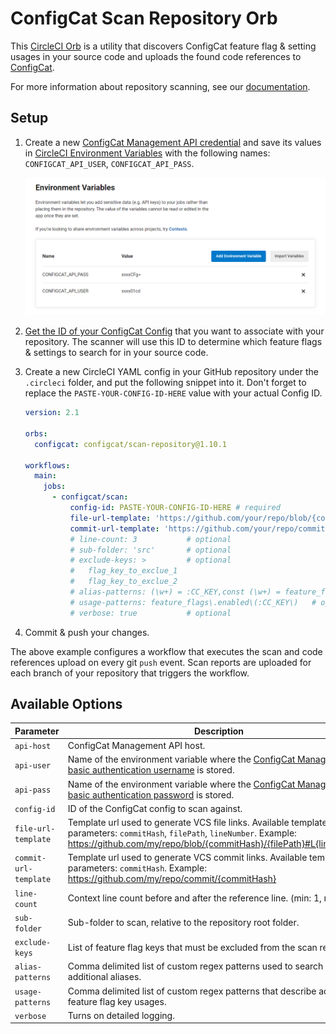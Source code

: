 # ConfigCat Scan Repository Orb
This [CircleCI Orb](https://circleci.com/developer/orbs/orb/configcat/scan-repository) is a utility that discovers ConfigCat feature flag & setting usages in your source code and uploads the found code references to [ConfigCat](https://configcat.com).

For more information about repository scanning, see our [documentation](https://configcat.com/docs/advanced/code-references/overview).

## Setup
1. Create a new [ConfigCat Management API credential](https://app.configcat.com/my-account/public-api-credentials) and save its values in [CircleCI Environment Variables](https://circleci.com/docs/2.0/env-vars/#setting-an-environment-variable-in-a-project) with the following names: `CONFIGCAT_API_USER`, `CONFIGCAT_API_PASS`.

    ![secrets](https://raw.githubusercontent.com/configcat/scan-repository-orb/main/assets/secrets.png  "secrets")

2. [Get the ID of your ConfigCat Config](https://configcat.com/docs/advanced/code-references/overview#config-id) that you want to associate with your repository. The scanner will use this ID to determine which feature flags & settings to search for in your source code.

3. Create a new CircleCI YAML config in your GitHub repository under the `.circleci` folder, and put the following snippet into it. Don't forget to replace the `PASTE-YOUR-CONFIG-ID-HERE` value with your actual Config ID.
    ```yaml
    version: 2.1

    orbs:
      configcat: configcat/scan-repository@1.10.1

    workflows:
      main:
        jobs:
          - configcat/scan:
              config-id: PASTE-YOUR-CONFIG-ID-HERE # required
              file-url-template: 'https://github.com/your/repo/blob/{commitHash}/{filePath}#L{lineNumber}' # optional
              commit-url-template: 'https://github.com/your/repo/commit/{commitHash}' # optional
              # line-count: 3           # optional
              # sub-folder: 'src'       # optional
              # exclude-keys: >         # optional
              #   flag_key_to_exclue_1
              #   flag_key_to_exclue_2 
              # alias-patterns: (\w+) = :CC_KEY,const (\w+) = feature_flags\.enabled\(:CC_KEY\) # optional
              # usage-patterns: feature_flags\.enabled\(:CC_KEY\)   # optional
              # verbose: true           # optional
    ```

4. Commit & push your changes.

The above example configures a workflow that executes the scan and code references upload on every git `push` event.
Scan reports are uploaded for each branch of your repository that triggers the workflow. 

## Available Options

| Parameter             | Description                                                                | Required   | Default             |
| --------------------- | -------------------------------------------------------------------------- | ---------- | ------------------- |
| `api-host`            | ConfigCat Management API host.                                             | &#9745;    | `api.configcat.com` |
| `api-user`            | Name of the environment variable where the [ConfigCat Management API basic authentication username](https://app.configcat.com/my-account/public-api-credentials) is stored.                                                                                              | &#9745;    | CONFIGCAT_API_USER  |
| `api-pass`            | Name of the environment variable where the [ConfigCat Management API basic authentication password](https://app.configcat.com/my-account/public-api-credentials) is stored.                                                                                              | &#9745;    | CONFIGCAT_API_PASS  |
| `config-id`           | ID of the ConfigCat config to scan against.                                | &#9745;    |                     |
| `file-url-template`   | Template url used to generate VCS file links. Available template parameters: `commitHash`, `filePath`, `lineNumber`. Example: https://github.com/my/repo/blob/{commitHash}/{filePath}#L{lineNumber}                                                                    |            |                     |
| `commit-url-template` | Template url used to generate VCS commit links. Available template parameters: `commitHash`. Example: https://github.com/my/repo/commit/{commitHash}                                                                                         |            |                     |
| `line-count`          | Context line count before and after the reference line. (min: 1, max: 10)  |            | 4                   |
| `sub-folder`          | Sub-folder to scan, relative to the repository root folder.                |            |                     |
| `exclude-keys`        | List of feature flag keys that must be excluded from the scan report.      |            |                     |
| `alias-patterns`      | Comma delimited list of custom regex patterns used to search for additional aliases. |  |                     |
| `usage-patterns`      | Comma delimited list of custom regex patterns that describe additional feature flag key usages. |  |          |
| `verbose`             | Turns on detailed logging.                                                 |            | false               |
